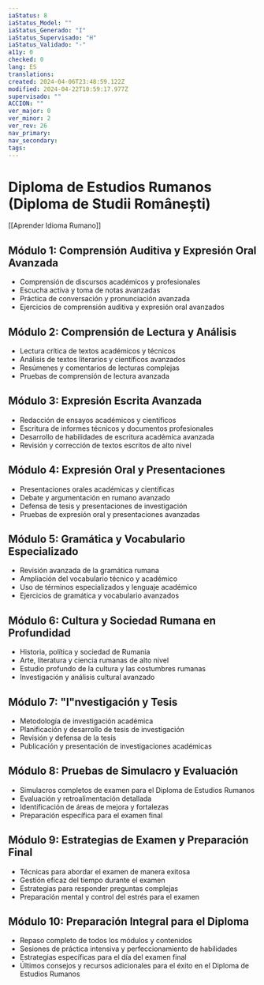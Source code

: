 ```yaml
---
iaStatus: 8
iaStatus_Model: ""
iaStatus_Generado: "I"
iaStatus_Supervisado: "H"
iaStatus_Validado: "-"
a11y: 0
checked: 0
lang: ES
translations: 
created: 2024-04-06T23:48:59.122Z
modified: 2024-04-22T10:59:17.977Z
supervisado: ""
ACCION: ""
ver_major: 0
ver_minor: 2
ver_rev: 26
nav_primary: 
nav_secondary: 
tags:
---
```

# Diploma de Estudios Rumanos (Diploma de Studii Românești)

[[Aprender Idioma Rumano]]

## Módulo 1: Comprensión Auditiva y Expresión Oral Avanzada

- Comprensión de discursos académicos y profesionales
- Escucha activa y toma de notas avanzadas
- Práctica de conversación y pronunciación avanzada
- Ejercicios de comprensión auditiva y expresión oral avanzados

## Módulo 2: Comprensión de Lectura y Análisis

- Lectura crítica de textos académicos y técnicos
- Análisis de textos literarios y científicos avanzados
- Resúmenes y comentarios de lecturas complejas
- Pruebas de comprensión de lectura avanzada

## Módulo 3: Expresión Escrita Avanzada

- Redacción de ensayos académicos y científicos
- Escritura de informes técnicos y documentos profesionales
- Desarrollo de habilidades de escritura académica avanzada
- Revisión y corrección de textos escritos de alto nivel

## Módulo 4: Expresión Oral y Presentaciones

- Presentaciones orales académicas y científicas
- Debate y argumentación en rumano avanzado
- Defensa de tesis y presentaciones de investigación
- Pruebas de expresión oral y presentaciones avanzadas

## Módulo 5: Gramática y Vocabulario Especializado

- Revisión avanzada de la gramática rumana
- Ampliación del vocabulario técnico y académico
- Uso de términos especializados y lenguaje académico
- Ejercicios de gramática y vocabulario avanzados

## Módulo 6: Cultura y Sociedad Rumana en Profundidad

- Historia, política y sociedad de Rumania
- Arte, literatura y ciencia rumanas de alto nivel
- Estudio profundo de la cultura y las costumbres rumanas
- Investigación y análisis cultural avanzado

## Módulo 7: "I"nvestigación y Tesis

- Metodología de investigación académica
- Planificación y desarrollo de tesis de investigación
- Revisión y defensa de la tesis
- Publicación y presentación de investigaciones académicas

## Módulo 8: Pruebas de Simulacro y Evaluación

- Simulacros completos de examen para el Diploma de Estudios Rumanos
- Evaluación y retroalimentación detallada
- Identificación de áreas de mejora y fortalezas
- Preparación específica para el examen final

## Módulo 9: Estrategias de Examen y Preparación Final

- Técnicas para abordar el examen de manera exitosa
- Gestión eficaz del tiempo durante el examen
- Estrategias para responder preguntas complejas
- Preparación mental y control del estrés para el examen

## Módulo 10: Preparación Integral para el Diploma

- Repaso completo de todos los módulos y contenidos
- Sesiones de práctica intensiva y perfeccionamiento de habilidades
- Estrategias específicas para el día del examen final
- Últimos consejos y recursos adicionales para el éxito en el Diploma de Estudios Rumanos


